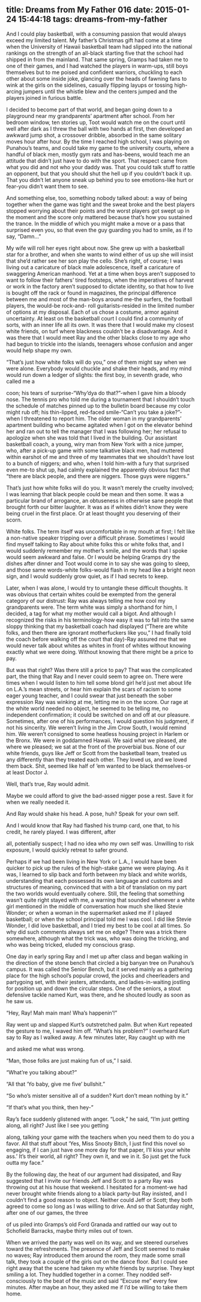 title: Dreams from My Father 016
date: 2015-01-24 15:44:18
tags: dreams-from-my-father
---

And I could play basketball, with a consuming passion that would always exceed my limited talent. My father’s Christmas gift had come at a time when the University of Hawaii basketball team had slipped into the national rankings on the strength of an all-black starting five that the school had shipped in from the mainland. That same spring, Gramps had taken me to one of their games, and I had watched the players in warm-ups, still boys themselves but to me poised and confident warriors, chuckling to each other about some inside joke, glancing over the heads of fawning fans to wink at the girls on the sidelines, casually flipping layups or tossing high-arcing jumpers until the whistle blew and the centers jumped and the players joined in furious battle.

I decided to become part of that world, and began going down to a playground near my grandparents’ apartment after school. From her bedroom window, ten stories up, Toot would watch me on the court until well after dark as I threw the ball with two hands at first, then developed an awkward jump shot, a crossover dribble, absorbed in the same solitary moves hour after hour. By the time I reached high school, I was playing on Punahou’s teams, and could take my game to the university courts, where a handful of black men, mostly gym rats and has-beens, would teach me an attitude that didn’t just have to do with the sport. That respect came from what you did and not who your daddy was. That you could talk stuff to rattle an opponent, but that you should shut the hell up if you couldn’t back it up. That you didn’t let anyone sneak up behind you to see emotions-like hurt or fear-you didn’t want them to see.

And something else, too, something nobody talked about: a way of being together when the game was tight and the sweat broke and the best players stopped worrying about their points and the worst players got swept up in the moment and the score only mattered because that’s how you sustained the trance. In the middle of which you might make a move or a pass that surprised even you, so that even the guy guarding you had to smile, as if to say, “Damn...”

My wife will roll her eyes right about now. She grew up with a basketball star for a brother, and when she wants to wind either of us up she will insist that she’d rather see her son play the cello. She’s right, of course; I was living out a caricature of black male adolescence, itself a caricature of swaggering American manhood. Yet at a time when boys aren’t supposed to want to follow their fathers’ tired footsteps, when the imperatives of harvest or work in the factory aren’t supposed to dictate identity, so that how to live is bought off the rack or found in magazines, the principal difference between me and most of the man-boys around me-the surfers, the football players, the would-be rock-and- roll guitarists-resided in the limited number of options at my disposal. Each of us chose a costume, armor against uncertainty. At least on the basketball court I could find a community of sorts, with an inner life all its own. It was there that I would make my closest white friends, on turf where blackness couldn’t be a disadvantage. And it was there that I would meet Ray and the other blacks close to my age who had begun to trickle into the islands, teenagers whose confusion and anger would help shape my own.

“That’s just how white folks will do you,” one of them might say when we were alone. Everybody would chuckle and shake their heads, and my mind would run down a ledger of slights: the first boy, in seventh grade, who called me a

coon; his tears of surprise-“Why’dya do that?”-when I gave him a bloody nose. The tennis pro who told me during a tournament that I shouldn’t touch the schedule of matches pinned up to the bulletin board because my color might rub off; his thin-lipped, red-faced smile-“Can’t you take a joke?”-when I threatened to report him. The older woman in my grandparents’ apartment building who became agitated when I got on the elevator behind her and ran out to tell the manager that I was following her; her refusal to apologize when she was told that I lived in the building. Our assistant basketball coach, a young, wiry man from New York with a nice jumper, who, after a pick-up game with some talkative black men, had muttered within earshot of me and three of my teammates that we shouldn’t have lost to a bunch of niggers; and who, when I told him-with a fury that surprised even me-to shut up, had calmly explained the apparently obvious fact that “there are black people, and there are niggers. Those guys were niggers.”

That’s just how white folks will do you. It wasn’t merely the cruelty involved; I was learning that black people could be mean and then some. It was a particular brand of arrogance, an obtuseness in otherwise sane people that brought forth our bitter laughter. It was as if whites didn’t know they were being cruel in the first place. Or at least thought you deserving of their scorn.

White folks. The term itself was uncomfortable in my mouth at first; I felt like a non-native speaker tripping over a difficult phrase. Sometimes I would find myself talking to Ray about white folks this or white folks that, and I would suddenly remember my mother’s smile, and the words that I spoke would seem awkward and false. Or I would be helping Gramps dry the dishes after dinner and Toot would come in to say she was going to sleep, and those same words-white folks-would flash in my head like a bright neon sign, and I would suddenly grow quiet, as if I had secrets to keep.

Later, when I was alone, I would try to untangle these difficult thoughts. It was obvious that certain whites could be exempted from the general category of our distrust: Ray was always telling me how cool my grandparents were. The term white was simply a shorthand for him, I decided, a tag for what my mother would call a bigot. And although I recognized the risks in his terminology-how easy it was to fall into the same sloppy thinking that my basketball coach had displayed (“There are white folks, and then there are ignorant motherfuckers like you,” I had finally told the coach before walking off the court that day)-Ray assured me that we would never talk about whites as whites in front of whites without knowing exactly what we were doing. Without knowing that there might be a price to pay.

But was that right? Was there still a price to pay? That was the complicated part, the thing that Ray and I never could seem to agree on. There were times when I would listen to him tell some blond girl he’d just met about life on L.A.’s mean streets, or hear him explain the scars of racism to some eager young teacher, and I could swear that just beneath the sober expression Ray was winking at me, letting me in on the score. Our rage at the white world needed no object, he seemed to be telling me, no independent confirmation; it could be switched on and off at our pleasure. Sometimes, after one of his performances, I would question his judgment, if not his sincerity. We weren’t living in the Jim Crow South, I would remind him. We weren’t consigned to some heatless housing project in Harlem or the Bronx. We were in goddamned Hawaii. We said what we pleased, ate where we pleased; we sat at the front of the proverbial bus. None of our white friends, guys like Jeff or Scott from the basketball team, treated us any differently than they treated each other. They loved us, and we loved them back. Shit, seemed like half of ’em wanted to be black themselves-or at least Doctor J.

Well, that’s true, Ray would admit.

Maybe we could afford to give the bad-assed nigger pose a rest. Save it for when we really needed it.

And Ray would shake his head. A pose, huh? Speak for your own self.

And I would know that Ray had flashed his trump card, one that, to his credit, he rarely played. I was different, after

all, potentially suspect; I had no idea who my own self was. Unwilling to risk exposure, I would quickly retreat to safer ground.

Perhaps if we had been living in New York or L.A., I would have been quicker to pick up the rules of the high-stake game we were playing. As it was, I learned to slip back and forth between my black and white worlds, understanding that each possessed its own language and customs and structures of meaning, convinced that with a bit of translation on my part the two worlds would eventually cohere. Still, the feeling that something wasn’t quite right stayed with me, a warning that sounded whenever a white girl mentioned in the middle of conversation how much she liked Stevie Wonder; or when a woman in the supermarket asked me if I played basketball; or when the school principal told me I was cool. I did like Stevie Wonder, I did love basketball, and I tried my best to be cool at all times. So why did such comments always set me on edge? There was a trick there somewhere, although what the trick was, who was doing the tricking, and who was being tricked, eluded my conscious grasp.

One day in early spring Ray and I met up after class and began walking in the direction of the stone bench that circled a big banyan tree on Punahou’s campus. It was called the Senior Bench, but it served mainly as a gathering place for the high school’s popular crowd, the jocks and cheerleaders and partygoing set, with their jesters, attendants, and ladies-in-waiting jostling for position up and down the circular steps. One of the seniors, a stout defensive tackle named Kurt, was there, and he shouted loudly as soon as he saw us.

“Hey, Ray! Mah main man! Wha’s happenin’!”

Ray went up and slapped Kurt’s outstretched palm. But when Kurt repeated the gesture to me, I waved him off. “What’s his problem?” I overheard Kurt say to Ray as I walked away. A few minutes later, Ray caught up with me

and asked me what was wrong.

“Man, those folks are just making fun of us,” I said.

“What’re you talking about?”

“All that ‘Yo baby, give me five’ bullshit.”

“So who’s mister sensitive all of a sudden? Kurt don’t mean nothing by it.”

“If that’s what you think, then hey-”

Ray’s face suddenly glistened with anger. “Look,” he said, “I’m just getting along, all right? Just like I see you getting

along, talking your game with the teachers when you need them to do you a favor. All that stuff about ‘Yes, Miss Snooty Bitch, I just find this novel so engaging, if I can just have one more day for that paper, I’ll kiss your white ass.’ It’s their world, all right? They own it, and we in it. So just get the fuck outta my face.”

By the following day, the heat of our argument had dissipated, and Ray suggested that I invite our friends Jeff and Scott to a party Ray was throwing out at his house that weekend. I hesitated for a moment-we had never brought white friends along to a black party-but Ray insisted, and I couldn’t find a good reason to object. Neither could Jeff or Scott; they both agreed to come so long as I was willing to drive. And so that Saturday night, after one of our games, the three

of us piled into Gramps’s old Ford Granada and rattled our way out to Schofield Barracks, maybe thirty miles out of town.

When we arrived the party was well on its way, and we steered ourselves toward the refreshments. The presence of Jeff and Scott seemed to make no waves; Ray introduced them around the room, they made some small talk, they took a couple of the girls out on the dance floor. But I could see right away that the scene had taken my white friends by surprise. They kept smiling a lot. They huddled together in a corner. They nodded self-consciously to the beat of the music and said “Excuse me” every few minutes. After maybe an hour, they asked me if I’d be willing to take them home.

